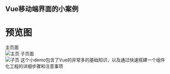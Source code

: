 Vue移动端界面的小案例
----------------------------
预览图
================
主页面<br>
![主页]()
子页面<br>
![子页]()
这个小demo包含了Vue的非常多的基础知识，以及通过快速搭建一个组件化工程的详细步骤和注意事项


